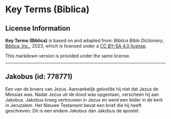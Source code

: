 # Key Terms (Biblica)

## License Information

**Key Terms (Biblica)** is based on and adapted from: _Biblica Bible Dictionary_, [Biblica, Inc.](https://www.biblica.com/), 2023, which is licensed under a [CC BY-SA 4.0 license](https://creativecommons.org/licenses/by-sa/4.0/legalcode.en).

This markdown version is provided under the same license.



--------------------------------

## Jakobus (id: 778771)

Een van de broers van Jezus. Aanvankelijk geloofde hij niet dat Jezus de Messias was. Nadat Jezus uit de dood was opgestaan, verscheen hij aan Jakobus. Jakobus kreeg vertrouwen in Jezus en werd een leider in de kerk in Jeruzalem. Het Nieuwe Testament bevat een brief die hij heeft geschreven. Dit is een andere Jakobus dan Jakobus de apostel.


